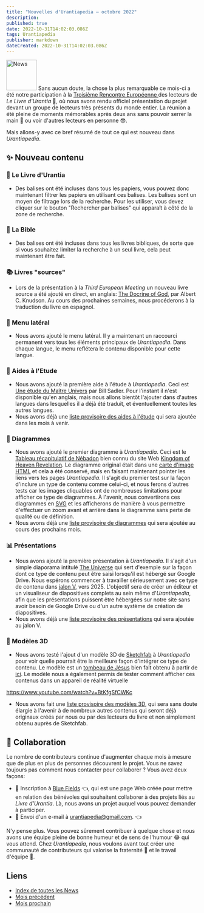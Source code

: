 ```yaml
---
title: "Nouvelles d'Urantiapedia — octobre 2022"
description:
published: true
date: 2022-10-31T14:02:03.086Z
tags: Urantiapedia
publisher: markdown
dateCreated: 2022-10-31T14:02:03.086Z
---
```


<img src="/_assets/svg/icon-news.svg" alt="News" style="width: 80px;"> Sans aucun doute, la chose la plus remarquable ce mois-ci a été notre participation à la [Troisième Rencontre Européenne ](https://aue.urantia-association.org/iii-encuentro-europeo-de-lectores-de-el-libro-de-urantia/) des lecteurs de _Le Livre d'Urantia_ :blue_book:, où nous avons rendu officiel présentation du projet devant un groupe de lecteurs très présents du monde entier. La réunion a été pleine de moments mémorables après deux ans sans pouvoir serrer la main :wave: ou voir d'autres lecteurs en personne :sunglasses:.

Mais allons-y avec ce bref résumé de tout ce qui est nouveau dans _Urantiapedia_.

## :sparkles: Nouveau contenu

### :blue_book: Le Livre d'Urantia

- Des balises ont été incluses dans tous les papiers, vous pouvez donc maintenant filtrer les papiers en utilisant ces balises. Les balises sont un moyen de filtrage lors de la recherche. Pour les utiliser, vous devez cliquer sur le bouton "Rechercher par balises" qui apparaît à côté de la zone de recherche.

### :closed_book: La Bible

- Des balises ont été incluses dans tous les livres bibliques, de sorte que si vous souhaitez limiter la recherche à un seul livre, cela peut maintenant être fait.

### :books: Livres "sources"

- Lors de la présentation à la _Third European Meeting_ un nouveau livre source a été ajouté en direct, en anglais: [The Docrine of God](/en/book/Albert_C_Knudson/The_Doctrine_of_God), par Albert C. Knudson. Au cours des prochaines semaines, nous procéderons à la traduction du livre en espagnol.

### :date: Menu latéral

- Nous avons ajouté le menu latéral. Il y a maintenant un raccourci permanent vers tous les éléments principaux de _Urantiapedia_. Dans chaque langue, le menu reflétera le contenu disponible pour cette langue.

### :notebook: Aides à l'Etude

- Nous avons ajouté la première aide à l'étude à _Urantiapedia_. Ceci est [Une étude du Maître Univers](/en/article/William_S_Sadler_Jr/Study_of_the_Master_Universe) par Bill Sadler. Pour l'instant il n'est disponible qu'en anglais, mais nous allons bientôt l'ajouter dans d'autres langues dans lesquelles il a déjà été traduit, et éventuellement toutes les autres langues.
- Nous avons déjà une [liste provisoire des aides à l'étude](/en/index/study_aids) qui sera ajoutée dans les mois à venir.

### :memo: Diagrammes

- Nous avons ajouté le premier diagramme à _Urantiapedia_. Ceci est le [Tableau récapitulatif de Nébadon](/en/article/The_Kingdom_of_Heaven_Revelation_Nebadon_Chart) bien connu du site Web [Kingdom of Heaven Revelation](http://www.nebadon.info/). Le diagramme original était dans une [carte d'image HTML](https://www.w3schools.com/html/html_images_imagemap.asp) et cela a été conservé, mais en faisant maintenant pointer les liens vers les pages _Urantiapedia_. Il s'agit du premier test sur la façon d'inclure un type de contenu comme celui-ci, et nous ferons d'autres tests car les images cliquables ont de nombreuses limitations pour afficher ce type de diagrammes. À l'avenir, nous convertirons ces diagrammes en [SVG](https://en.wikipedia.org/wiki/Scalable_Vector_Graphics) et les afficherons de manière à vous permettre d'effectuer un zoom avant et arrière dans le diagramme sans perte de qualité ou de définition.
- Nous avons déjà une [liste provisoire de diagrammes](/en/index/diagrams) qui sera ajoutée au cours des prochains mois.

### :bar_chart: Présentations

- Nous avons ajouté la première présentation à _Urantiapedia_. Il s'agit d'un simple diaporama intitulé [The Universe](/en/slides/The_Universe) qui sert d'exemple sur la façon dont ce type de contenu peut être saisi lorsqu'il est hébergé sur Google Drive. Nous espérons commencer à travailler sérieusement avec ce type de contenu dans [jalon V](/fr/help/phases#jalon-v-diapositives), vers 2025. L'objectif sera de créer un éditeur et un visualiseur de diapositives complets au sein même d'_Urantiapedia_, afin que les présentations puissent être hébergées sur notre site sans avoir besoin de Google Drive ou d'un autre système de création de diapositives.
- Nous avons déjà une [liste provisoire des présentations](/es/index/presentations) qui sera ajoutée au jalon V.

### :milky_way: Modèles 3D

- Nous avons testé l'ajout d'un modèle 3D de [Sketchfab](https://sketchfab.com) à _Urantiapedia_ pour voir quelle pourrait être la meilleure façon d'intégrer ce type de contenu. Le modèle est un [tombeau de Jésus](/en/3dmodel/Jesus_tomb_2) bien fait obtenu à partir de [ici](https://sketchfab.com/3d-models/jesus-resurrection-319fbee72f7a44458d6258b4a5c0b60f). Le modèle nous a également permis de tester comment afficher ces contenus dans un appareil de réalité virtuelle

https://www.youtube.com/watch?v=BtKfgSfCWKc

- Nous avons fait une [liste provisoire des modèles 3D](/en/index/3d_models), qui sera sans doute élargie à l'avenir à de nombreux autres contenus qui seront déjà originaux créés par nous ou par des lecteurs du livre et non simplement obtenu auprès de Sketchfab.

## :blue_heart: Collaboration

Le nombre de contributeurs continue d'augmenter chaque mois à mesure que de plus en plus de personnes découvrent le projet. Vous ne savez toujours pas comment nous contacter pour collaborer ? Vous avez deux façons:
- :blue_heart: Inscription à [Blue Fields](https://blue-fields.netlify.app/) :point_left:, qui est une page Web créée pour mettre en relation des bénévoles qui souhaitent collaborer à des projets liés au _Livre d'Urantia_. Là, nous avons un projet auquel vous pouvez demander à participer.
- :love_letter: Envoi d'un e-mail à urantiapedia@gmail.com. :point_left:

N'y pense plus. Vous pouvez sûrement contribuer à quelque chose et nous avons une équipe pleine de bonne humeur et de sens de l'humour :joy: qui vous attend. Chez _Urantiapedia_, nous voulons avant tout créer une communauté de contributeurs qui valorise la fraternité :couple: et le travail d'équipe :muscle:.

## Liens

- [Index de toutes les News](/fr/news)
- [Mois précédent](/fr/news/2022/09)
- [Mois prochain](/fr/news/2022/11)